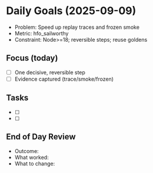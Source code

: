 # Daily Goals (2025-09-09)

- Problem: Speed up replay traces and frozen smoke
- Metric: hfo_sailworthy
- Constraint: Node>=18; reversible steps; reuse goldens

## Focus (today)
- [ ] One decisive, reversible step
- [ ] Evidence captured (trace/smoke/frozen)

## Tasks
- [ ] 
- [ ] 

## End of Day Review
- Outcome: 
- What worked: 
- What to change: 
